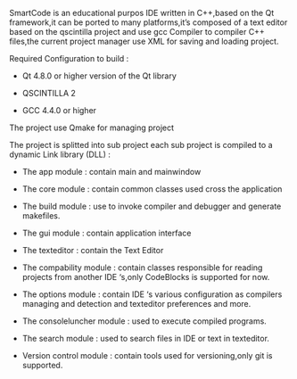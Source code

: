 SmartCode is an educational purpos IDE written in C++,based on the Qt framework,it can be ported to many platforms,it’s composed of a text editor based on the qscintilla project and use gcc Compiler to compiler C++ files,the current project manager use XML for saving and loading project.

Required Configuration to build :

- Qt 4.8.0 or higher version of the Qt library

- QSCINTILLA 2

- GCC 4.4.0 or higher

The project use Qmake for managing project

The project is splitted into sub project each sub project is compiled to a dynamic Link library (DLL) :

- The app module : contain main and mainwindow 

- The core module : contain common classes used cross the application

- The build module : use to invoke compiler and debugger and generate makefiles.

- The gui module : contain application interface

- The texteditor : contain the Text Editor

- The compability module : contain classes responsible for reading projects from another IDE ‘s,only CodeBlocks is supported for now.

- The options module : contain IDE ‘s various configuration as compilers managing and detection and texteditor preferences  and more.

- The consoleluncher module : used to execute compiled programs.

- The search module : used to search files in IDE or text in texteditor.

- Version control module : contain tools used for versioning,only git is supported.
